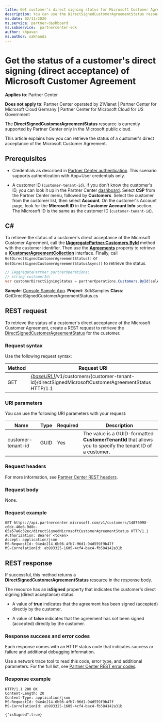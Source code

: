 ```yaml
---
title: Get customer's direct signing status for Microsoft Customer Agreement.
description: You can use the DirectSignedCustomerAgreementStatus resource to get the status of a customer's direct signing (direct acceptance) of the Microsoft Customer Agreement.
ms.date: 02/11/2020
ms.service: partner-dashboard
ms.subservice:  partnercenter-sdk
author: khpavan
ms.author: sakhanda
---
```


# Get the status of a customer's direct signing (direct acceptance) of Microsoft Customer Agreement

**Applies to**: Partner Center

**Does not apply to**: Partner Center operated by 21Vianet | Partner Center for Microsoft Cloud Germany | Partner Center for Microsoft Cloud for US Government

The **DirectSignedCustomerAgreementStatus** resource is currently supported by Partner Center only in the Microsoft public cloud.

This article explains how you can retrieve the status of a customer's direct acceptance of the Microsoft Customer Agreement.

## Prerequisites

- Credentials as described in [Partner Center authentication](partner-center-authentication.md). This scenario supports authentication with App+User credentials only.

- A customer ID (`customer-tenant-id`). If you don't know the customer's ID, you can look it up in the Partner Center [dashboard](https://partner.microsoft.com/dashboard). Select **CSP** from the Partner Center menu, followed by **Customers**. Select the customer from the customer list, then select **Account**. On the customer's Account page, look for the **Microsoft ID** in the **Customer Account Info** section. The Microsoft ID is the same as the customer ID  (`customer-tenant-id`).

## C\#

To retrieve the status of a customer's direct acceptance of the Microsoft Customer Agreement, call the [**IAggregatePartner.Customers.ById**](/dotnet/api/microsoft.store.partnercenter.customers.icustomercollection.byid) method with the customer identifier. Then use the [**Agreements**](/dotnet/api/microsoft.store.partnercenter.customers.icustomer.agreements) property to retrieve a [**ICustomerAgreementCollection**](/dotnet/api/microsoft.store.partnercenter.agreements.icustomeragreementcollection) interface. Finally, call `GetDirectSignedCustomerAgreementStatus()` or `GetDirectSignedCustomerAgreementStatusAsync()` to retrieve the status.

``` csharp
// IAggregatePartner partnerOperations;
// string customerId;
var customerDirectSigningStatus = partnerOperations.Customers.ById(selectedCustomerId).Agreements.GetDirectSignedCustomerAgreementStatus();
```

**Sample**: [Console Sample App](https://github.com/microsoft/Partner-Center-DotNet-Samples). **Project**: SdkSamples **Class**: GetDirectSignedCustomerAgreementStatus.cs

## REST request

To retrieve the status of a customer's direct acceptance of the Microsoft Customer Agreement,
create a REST request to retrieve the [DirectSignedCustomerAgreementStatus](./customer-agreement-direct-sign-status-resource.md) for the customer.

### Request syntax

Use the following request syntax:

| Method | Request URI                                                                                      |
|--------|--------------------------------------------------------------------------------------------------|
| GET    | [*\{baseURL\}*](partner-center-rest-urls.md)/v1/customers/{customer-tenant-id}/directSignedMicrosoftCustomerAgreementStatus HTTP/1.1 |

### URI parameters

You can use the following URI parameters with your request:

| Name             | Type | Required | Description                                                                               |
|------------------|------|----------|-------------------------------------------------------------------------------------------|
| customer-tenant-id | GUID | Yes | The value is a GUID-formatted **CustomerTenantId** that allows you to specify the tenant ID of a customer. |

### Request headers

For more information, see [Partner Center REST headers](headers.md).

### Request body

None.

### Request example

```http
GET https://api.partnercenter.microsoft.com/v1/customers/14876998-c0dc-46e6-9d0c-65a57a6c32ec/directSignedMicrosoftCustomerAgreementStatus HTTP/1.1
Authorization: Bearer <token>
Accept: application/json
MS-RequestId: 94e4e214-6b06-4fb7-96d1-94d559f9b47f
MS-CorrelationId: ab993325-1605-4cf4-bac4-fb584142a31b
```

## REST response

If successful, this method returns a [**DirectSignedCustomerAgreementStatus** resource](./customer-agreement-direct-sign-status-resource.md) in the response body.

The resource has an **isSigned** property that indicates the customer's direct signing (direct acceptance) status.

- A value of **true** indicates that the agreement has been signed (accepted) directly by the customer.

- A value of **false** indicates that the agreement has *not* been signed (accepted) directly by the customer.

### Response success and error codes

Each response comes with an HTTP status code that indicates success or failure and additional debugging information.

Use a network trace tool to read this code, error type, and additional parameters. For the full list, see [Partner Center REST error codes](error-codes.md).

### Response example

```http
HTTP/1.1 200 OK
Content-Length: 20
Content-Type: application/json
MS-RequestId: 94e4e214-6b06-4fb7-96d1-94d559f9b47f
MS-CorrelationId: ab993325-1605-4cf4-bac4-fb584142a31b

{"isSigned":true}
```
